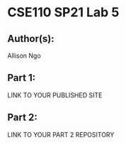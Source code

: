 # CSE110 SP21 Lab 5

## Author(s):
Allison Ngo

## Part 1:

LINK TO YOUR PUBLISHED SITE

## Part 2:

LINK TO YOUR PART 2 REPOSITORY